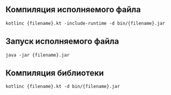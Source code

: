## Компиляция исполняемого файла

    kotlinc {filename}.kt -include-runtime -d bin/{filename}.jar

## Запуск исполняемого файла

    java -jar {filename}.jar

## Компиляция библиотеки

    kotlinc {filename}.kt -d bin/{filename}.jar